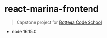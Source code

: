 # react-marina-frontend

> Capstone project for [Bottega Code School](https://bottega.tech/)

- node 16.15.0